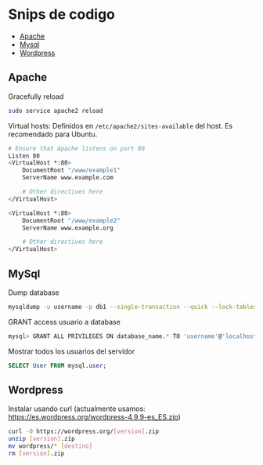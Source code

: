 # Snips de codigo

+ [Apache](https://github.com/LucasNatoli/zubi/blob/master/snips.md#apache)
+ [Mysql](https://github.com/LucasNatoli/zubi/blob/master/snips.md#mysql)
+ [Wordpress](https://github.com/LucasNatoli/zubi/blob/master/snips.md#wordpress)

## Apache

Gracefully reload

```bash
sudo service apache2 reload
```


Virtual hosts: Definidos en `/etc/apache2/sites-available` del host. Es recomendado para Ubuntu.

```bash
# Ensure that Apache listens on port 80
Listen 80
<VirtualHost *:80>
    DocumentRoot "/www/example1"
    ServerName www.example.com

    # Other directives here
</VirtualHost>

<VirtualHost *:80>
    DocumentRoot "/www/example2"
    ServerName www.example.org

    # Other directives here
</VirtualHost>
```

## MySql 

Dump database

```bash
mysqldump -u username -p db1 --single-transaction --quick --lock-tables=false > db1-backup-$(date +%F).sql
```

GRANT access usuario a database

```bash
mysql> GRANT ALL PRIVILEGES ON database_name.* TO 'username'@'localhost';
```

Mostrar todos los usuarios del servidor

```sql
SELECT User FROM mysql.user;
```

## Wordpress

Instalar usando curl 
(actualmente usamos: https://es.wordpress.org/wordpress-4.9.9-es_ES.zip)

```bash
curl -O https://wordpress.org/[version].zip
unzip [version].zip 
mv wordpress/* [destino]
rm [version].zip 
```

